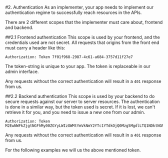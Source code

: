 #2. Authentication
As an implementer, your app needs to implement our authentication regime to successfully reach resources in the  APIs.

There are 2 different scopes that the implementer must care about, frontend and backend.


##2.1 Frontend authentication
This scope is used by your frontend, and the credentials used are not secret.
All requests that origins from the front end must carry a header like this:
```HTTP
Authorization: Token 7f01f968-2987-4c61-a684-3757d11f27e7
```

The token-string is unique to your app. The token is replaceable in our admin interface.

Any requests without the correct authentication will result in a `401` response from us.

##2.2 Backend authentication
This scope is used by your backend to do secure requests against our server to server resources.
The authentication is done in a similar way, but the token used is secret. If it is lost, we can't retrieve it for you, and you need to issue a new one from our admin.
```HTTP
Authorization: Token M2EwNWFkZjgtNGFhMy00ZGYyLWIzOWMtYmVkNmY2YTc1YTdkOjQ0Mzg5MgdlLTQ1NDktNGMxOC05Mjk5LTkyZjMxY2VhYTllNw
```
Any requests without the correct authentication will result in a `401` response from us.

For the following examples we will us the above mentioned token.
